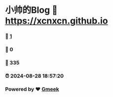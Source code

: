 # 小帅的Blog :link: https://xcnxcn.github.io 
### :page_facing_up: [1](https://xcnxcn.github.io/tag.html) 
### :speech_balloon: 0 
### :hibiscus: 335 
### :alarm_clock: 2024-08-28 18:57:20 
### Powered by :heart: [Gmeek](https://github.com/Meekdai/Gmeek)
